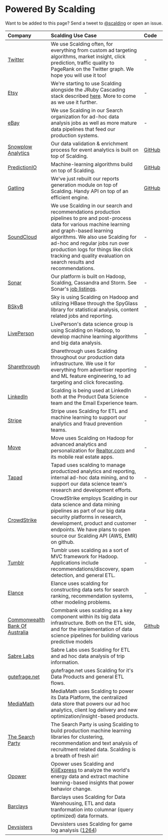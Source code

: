# Powered By Scalding

Want to be added to this page? Send a tweet to [@scalding](https://twitter.com/scalding) or open an issue.

| **Company** | **Scalding Use Case** | **Code** |
|:------------|:----------------------|:---------|
| <a href="https://twitter.com">Twitter</a> | We use Scalding often, for everything from custom ad targeting algorithms, market insight, click prediction, traffic quality to PageRank on the Twitter graph. We hope you will use it too! | - |
| <a href="http://etsy.com">Etsy</a> | We're starting to use Scalding alongside the JRuby Cascading stack described <a href="http://codeascraft.etsy.com/2010/02/24/analyzing-etsys-data-with-hadoop-and-cascading/">here</a>. More to come as we use it further. | - |
| <a href="http://www.ebay.com">eBay</a> | We use Scalding in our Search organization for ad-hoc data analysis jobs as well as more mature data pipelines that feed our production systems. | - |
| <a href="http://snowplowanalytics.com">Snowplow Analytics</a> | Our data validation & enrichment process for event analytics is built on top of Scalding. | [GitHub](https://github.com/snowplow/snowplow/tree/master/3-enrich/hadoop-etl) |
| <a href="http://prediction.io/">PredictionIO</a> | Machine-learning algorithms build on top of Scalding. | [GitHub](https://github.com/PredictionIO/PredictionIO/tree/master/process/engines) |
| <a href="http://gatling-tool.org">Gatling</a> | We've just rebuilt our reports generation module on top of Scalding. Handy API on top of an efficient engine. | [GitHub](https://github.com/gcoutant/gatling-scalding/tree/master/src/main/scala/com/excilys/ebi/gatling/scalding)
| <a href="http://www.soundcloud.com/">SoundCloud</a> | We use Scalding in our search and recommendations production pipelines to pre and post-process data for various machine learning and graph-based learning algorithms. We also use Scalding for ad-hoc and regular jobs run over production logs for things like click tracking and quality evaluation on search results and recommendations. | - |
| <a href="http://www.sonar.me/">Sonar</a> | Our platform is built on Hadoop, Scalding, Cassandra and Storm. See Sonar's <a href="http://www.sonar.me/jobs">job listings</a>. | - |
| <a href="http://www.sky.com/">BSkyB</a> | Sky is using Scalding on Hadoop and utilizing HBase through the SpyGlass library for statistical analysis, content related jobs and reporting. | - |
| [LivePerson](http://www.liveperson.com/) | LivePerson's data science group is using Scalding on Hadoop, to develop machine learning algorithms and big data analysis.  | - |
| <a href="http://www.sharethrough.com/engineering/">Sharethrough</a> | Sharethrough uses Scalding throughout our production data infrastructure. We use it for everything from advertiser reporting and ML feature engineering, to ad targeting and click forecasting. | - |
| <a href="http://data.linkedin.com/team">LinkedIn</a> | Scalding is being used at LinkedIn both at the Product Data Science team and the Email Experience team. | - |
| <a href="http://stripe.com">Stripe</a> | Stripe uses Scalding for ETL and machine learning to support our analytics and fraud prevention teams. | - |
| <a href="http://www.move.com">Move</a> | Move uses Scalding on Hadoop for advanced analytics and personalization for <a href="http://www.realtor.com/">Realtor.com</a> and its mobile real estate apps. | - |
| <a href="http://www.tapad.com">Tapad</a> | Tapad uses scalding to manage productized analytics and reporting, internal ad-hoc data mining, and to support our data science team's research and development efforts. | - |
| <a href="http://www.crowdstrike.com">CrowdStrike</a> | CrowdStrike employs Scalding in our data science and data mining pipelines as part of our big data security platforms in research, development, product and customer endpoints. We have plans to open source our Scalding API (AWS, EMR) on github. | - |
| <a href="http://www.tumblr.com">Tumblr</a> | Tumblr uses scalding as a sort of MVC framework for Hadoop.  Applications include recommendations/discovery, spam detection, and general ETL. | - |
| <a href="http://www.elance.com">Elance</a> | Elance uses scalding for constructing data sets for search ranking, recommendation systems, other modeling problems. | - |
| <a href="https://www.commbank.com.au/">Commonwealth Bank Of Australia</a> | Commbank uses scalding as a key component within its big data infrastructure. Both on the ETL side, and for the implementation of data science pipelines for building various predictive models | <a href="https://github.com/CommBank/">Github</a> |
| <a href="http://sabrelabs.com">Sabre Labs</a> | Sabre Labs uses Scalding for ETL and ad hoc data analysis of trip information. | |
| <a href="http://www.gutefrage.net">gutefrage.net</a> | gutefrage.net uses Scalding for it's Data Products and general ETL flows. | |
| <a href="http://www.mediamath.com">MediaMath</a> | MediaMath uses Scalding to power its Data Platform, the centralized data store that powers our ad hoc analytics, client log delivery and new optimization/insight-based products. | |
| <a href="http://www.thesearchparty.com/">The Search Party</a> | The Search Party is using Scalding to build production machine learning libraries for clustering, recommendation and text analysis of recruitment related data. Scalding is a breath of fresh air! | |
| <a href="http://www.opower.com/">Opower</a> | Opower uses Scalding and [KijiExpress](https://github.com/kijiproject/kiji-express) to analyze the world's energy data and extract machine learning-based insights that power behavior change.  | |
| <a href="http://www.barclays.co.uk//">Barclays</a> | Barclays uses Scalding for Data Warehousing, ETL and data tranformation into columnar (query optimized) data formats.  | |
| <a href="http://www.devsisters.com/">Devsisters</a> | Devsisters uses Scalding for game log analysis (<a href="https://github.com/twitter/scalding/issues/1264">1264</a>) | |
